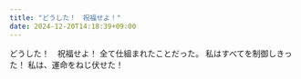 ```yaml
---
title: "どうした！　祝福せよ！"
date: 2024-12-20T14:18:39+09:00
---
```

どうした！　祝福せよ！
全て仕組まれたことだった。
私はすべてを制御しきった！
私は、運命をねじ伏せた！

